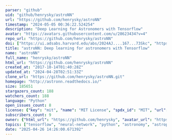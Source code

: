 ```yaml
---
parser: "github"
uid: "github/henrysky/astroNN"
url: "https://github.com/henrysky/astroNN"
timestamp: "2024-05-05 00:36:22.524254"
description: "Deep Learning for Astronomers with Tensorflow"
avatar: "https://avatars.githubusercontent.com/u/28623434?v=4"
repo_url: "https://github.com/henrysky/astroNN"
doi: ["https://ui.adsabs.harvard.edu/abs/2024AJ....167...73Skc", "https://ui.adsabs.harvard.edu/abs/2019MNRAS.483.3255L", "https://ui.adsabs.harvard.edu/abs/2024ascl.soft04014L/abstract"]
title: "astroNN: Deep learning for astronomers with Tensorflow"
name: "astroNN"
full_name: "henrysky/astroNN"
html_url: "https://github.com/henrysky/astroNN"
created_at: "2017-10-14T01:40:28Z"
updated_at: "2024-04-28T02:51:33Z"
clone_url: "https://github.com/henrysky/astroNN.git"
homepage: "http://astronn.readthedocs.io/"
size: 185651
stargazers_count: 188
watchers_count: 188
language: "Python"
open_issues_count: 8
license: {"key": "mit", "name": "MIT License", "spdx_id": "MIT", "url": "https://api.github.com/licenses/mit", "node_id": "MDc6TGljZW5zZTEz"}
subscribers_count: 9
owner: {"html_url": "https://github.com/henrysky", "avatar_url": "https://avatars.githubusercontent.com/u/28623434?v=4", "login": "henrysky", "type": "User"}
topics: ["tensorflow", "neural-network", "python", "astronomy", "astrophysics", "science", "neural-networks"]
date: "2025-04-26 14:26:00.671392"
---
```

